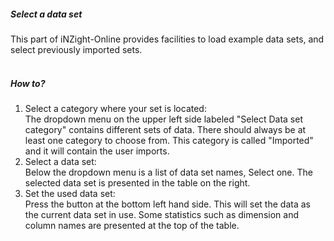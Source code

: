 <h5>Select a data set</h5>
This part of iNZight-Online provides facilities to load example data sets, and select previously imported sets.
<br><br>
<h5>How to?</h5>
 <ol>
  <li>Select a category where your set is located:<br>The dropdown menu on the upper left side labeled "Select Data set category" contains different sets of data. There should always be at least one category to choose from. This category is called "Imported" and it will contain the user imports.</li>
  <li>Select a data set:<br>Below the dropdown menu is a list of data set names, Select one. The selected data set is presented in the table on the right.</li>
  <li>Set the used data set:<br>Press the button at the bottom left hand side. This will set the data as the current data set in use. Some statistics such as dimension and column names are presented at the top of the table.</li>
</ol>
